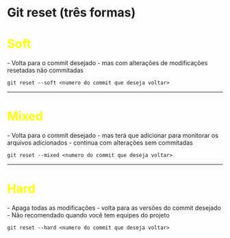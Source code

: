# Git reset (três formas)

<h1 style="color:yellow">Soft</h1>
- Volta para o commit desejado
- mas com alterações  de modificações resetadas não commitadas

```shell
git reset --soft <numero do commit que deseja voltar>
```
---
<h1 style="color:yellow">Mixed</h1>
- Volta para o commit desejado
- mas terá que adicionar para monitorar os arquivos adicionados
- continua com alterações sem commitadas

```shell
git reset --mixed <numero do commit que deseja voltar>
```
---
<h1 style="color:yellow">Hard</h1>
- Apaga todas as modificações
- volta para as versões do commit desejado
- Não recomendado quando você tem equipes do projeto

```shell
git reset --hard <numero do commit que deseja voltar>
```
